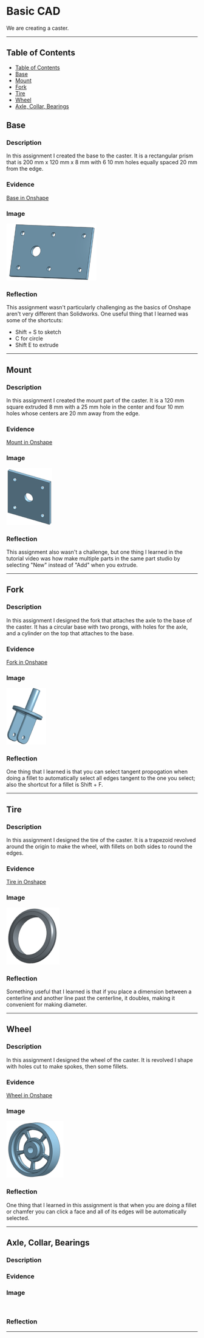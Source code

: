 # Basic CAD

We are creating a caster.

---
## Table of Contents
* [Table of Contents](#Table-of-Contents)
* [Base](#Base)
* [Mount](#Mount)
* [Fork](#Fork)
* [Tire](#Tire)
* [Wheel](#Wheel)
* [Axle, Collar, Bearings](#Axle,-Collar,-Bearings)

## Base

### Description

In this assignment I created the base to the caster. It is a rectangular prism that is 200 mm x 120 mm x 8 mm with 6 10 mm holes equally spaced 20 mm from the edge.

### Evidence
[Base in Onshape](https://cvilleschools.onshape.com/documents/f7ea84346f453cdc483ecf33/w/3f3de681c1975644dbaf9af1/e/ff0e314ea46238ffca21f6f5)

### Image

<img src="Images/Base.PNG" alt="The Base" height="150">

### Reflection

This assignment wasn't particularly challenging as the basics of Onshape aren't very different than Solidworks. One useful thing that I learned was some of the shortcuts:
* Shift + S to sketch
* C for circle
* Shift E to extrude

---


## Mount

### Description

In this assignment I created the mount part of the caster. It is a 120 mm square extruded 8 mm with a 25 mm hole in the center and four 10 mm holes whose centers are 20 mm away from the edge. 

### Evidence

[Mount in Onshape](https://cvilleschools.onshape.com/documents/f7ea84346f453cdc483ecf33/w/3f3de681c1975644dbaf9af1/e/91c56482de702136a5da5df5)

### Image

<img src="Images/Mount.png" alt="The Mount" height="150">

### Reflection

This assignment also wasn't a challenge, but one thing I learned in the tutorial video was how make multiple parts in the same part studio by selecting "New" instead of "Add" when you extrude.

---


## Fork

### Description

In this assignment I designed the fork that attaches the axle to the base of the caster. It has a circular base with two prongs, with holes for the axle, and a cylinder on the top that attaches to the base.

### Evidence

[Fork in Onshape](https://cvilleschools.onshape.com/documents/f7ea84346f453cdc483ecf33/w/3f3de681c1975644dbaf9af1/e/311adde7d379ff01d171e869)

### Image

<img src="Images/Fork.png" alt="The Fork" height="150">

### Reflection

One thing that I learned is that you can select tangent propogation when doing a fillet to automatically select all edges tangent to the one you select; also the shortcut for a fillet is Shift + F.

---


## Tire

### Description

In this assignment I designed the tire of the caster. It is a trapezoid revolved around the origin to make the wheel, with fillets on both sides to round the edges.

### Evidence

[Tire in Onshape](https://cvilleschools.onshape.com/documents/f7ea84346f453cdc483ecf33/w/3f3de681c1975644dbaf9af1/e/4638a4e0a262051462ff2519)

### Image

<img src="Images/Tire.png" alt="" height="150">

### Reflection

Something useful that I learned is that if you place a dimension between a centerline and another line past the centerline, it doubles, making it convenient for making diameter.

---


## Wheel

### Description

In this assignment I designed the wheel of the caster. It is revolved I shape with holes cut to make spokes, then some fillets.

### Evidence

[Wheel in Onshape](https://cvilleschools.onshape.com/documents/f7ea84346f453cdc483ecf33/w/3f3de681c1975644dbaf9af1/e/83922fdb04da7216fde9ab66)

### Image

<img src="Images/Wheel.png" alt="" height="150">

### Reflection

One thing that I learned in this assignment is that when you are doing a fillet or chamfer you can click a face and all of its edges will be automatically selected.

---


## Axle, Collar, Bearings

### Description

### Evidence

[]()

### Image

<img src="Images/.png" alt="" height="150">

### Reflection

---

